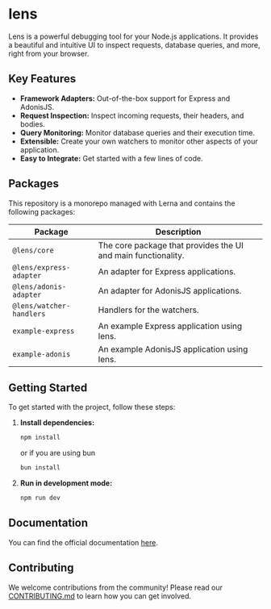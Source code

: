 # lens

Lens is a powerful debugging tool for your Node.js applications. It provides a beautiful and intuitive UI to inspect requests, database queries, and more, right from your browser.

## Key Features

- **Framework Adapters:** Out-of-the-box support for Express and AdonisJS.
- **Request Inspection:** Inspect incoming requests, their headers, and bodies.
- **Query Monitoring:** Monitor database queries and their execution time.
- **Extensible:** Create your own watchers to monitor other aspects of your application.
- **Easy to Integrate:** Get started with a few lines of code.

## Packages

This repository is a monorepo managed with Lerna and contains the following packages:

| Package                  | Description                                                   |
| ------------------------ | ------------------------------------------------------------- |
| `@lens/core`             | The core package that provides the UI and main functionality. |
| `@lens/express-adapter`  | An adapter for Express applications.                          |
| `@lens/adonis-adapter`   | An adapter for AdonisJS applications.                         |
| `@lens/watcher-handlers` | Handlers for the watchers.                                    |
| `example-express`        | An example Express application using lens.                    |
| `example-adonis`         | An example AdonisJS application using lens.                   |

## Getting Started

To get started with the project, follow these steps:

1.  **Install dependencies:**

    ```bash
    npm install
    ```

    or if you are using bun

    ```bash
    bun install
    ```

2.  **Run in development mode:**

    ```bash
    npm run dev
    ```

## Documentation

You can find the official documentation [here](https://lensjs.vercel.app/).

## Contributing

We welcome contributions from the community! Please read our [CONTRIBUTING.md](CONTRIBUTING.md) to learn how you can get involved.
